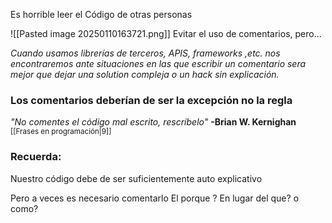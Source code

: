 Es horrible leer el Código de otras personas

![[Pasted image 20250110163721.png]]
Evitar el uso de comentarios, pero...

*Cuando usamos librerías de terceros, APIS, frameworks ,etc. nos encontraremos ante situaciones en las que escribir un comentario sera mejor que dejar una solution compleja o un hack sin explicación.*

### Los comentarios deberían de ser la excepción no la regla 

*"No comentes el código mal escrito, rescríbelo"*
**-Brian W. Kernighan** <sup>[[Frases en programación|9]]</sup>

### Recuerda:
Nuestro código debe de ser suficientemente auto explicativo

Pero a veces es necesario comentarlo
El porque ?
En lugar del que? o como? 